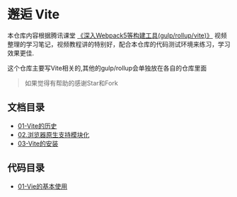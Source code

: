# 邂逅 Vite

本仓库内容根据腾讯课堂 [《深入Webpack5等构建工具(gulp/rollup/vite)》](https://ke.qq.com/course/3135768) 视频整理的学习笔记，视频教程讲的特别好，配合本仓库的代码测试环境来练习，学习效果更佳.

这个仓库主要写Vite相关的,其他的gulp/rollup会单独放在各自的仓库里面

> 如果觉得有帮助的感谢Star和Fork

## 文档目录

- [01-Vite的历史](md/01-Vite的历史.md)
- [02.浏览器原生支持模块化](md/02.浏览器原生支持模块化.md)
- [03-Vite的安装](md/03-Vite的安装.md)
## 代码目录

- [01-Vie的基本使用](code/01-Vie的基本使用)